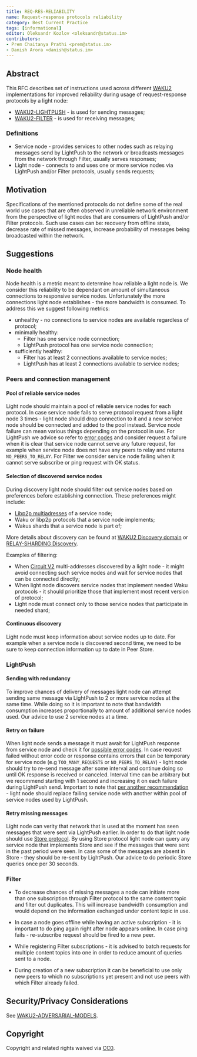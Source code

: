 ```yaml
---
title: REQ-RES-RELIABILITY
name: Request-response protocols reliability
category: Best Current Practice
tags: [informational]
editor: Oleksandr Kozlov <oleksandr@status.im>
contributors:
- Prem Chaitanya Prathi <prem@status.im>
- Danish Arora <danish@status.im>
---
```


## Abstract
This RFC describes set of instructions used across different [WAKU2](https://github.com/vacp2p/rfc-index/blob/7b443c1aab627894e3f22f5adfbb93f4c4eac4f6/waku/standards/core/10/waku2.md) implementations for improved reliability during usage of request-response protocols by a light node:
- [WAKU2-LIGHTPUSH](../standards/core/lightpush.md) - is used for sending messages;
- [WAKU2-FILTER](https://github.com/vacp2p/rfc-index/blob/7b443c1aab627894e3f22f5adfbb93f4c4eac4f6/waku/standards/core/12/filter.md) - is used for receiving messages;

### Definitions
- Service node - provides services to other nodes such as relaying messages send by LightPush to the network or broadcasts messages from the network through Filter, usually serves responses;
- Light node - connects to and uses one or more service nodes via LightPush and/or Filter protocols, usually sends requests;

## Motivation

Specifications of the mentioned protocols do not define some of the real world use cases that are often observed in unreliable network environment from the perspective of light nodes that are consumers of LightPush and/or Filter protocols.
Such use cases can be: recovery from offline state, decrease rate of missed messages, increase probability of messages being broadcasted within the network.

## Suggestions

### Node health

Node health is a metric meant to determine how reliable a light node is.
We consider this reliability to be dependant on amount of simultaneous connections to responsive service nodes.
Unfortunately the more connections light node establishes - the more bandwidth is consumed.
To address this we suggest following metrics:
- unhealthy - no connections to service nodes are available regardless of protocol;
- minimally healthy:
  - Filter has one service node connection;
  - LightPush protocol has one service node connection;
- sufficiently healthy:
  - Filter has at least 2 connections available to service nodes;
  - LightPush has at least 2 connections available to service nodes;

### Peers and connection management

#### Pool of reliable service nodes
Light node should maintain a pool of reliable service nodes for each protocol.
In case service node fails to serve protocol request from a light node 3 times - light node should drop connection to it and a new service node should be connected and added to the pool instead.
Service node failure can mean various things depending on the protocol in use. 
For LightPush we advice so refer to [error codes](../standards/core/lightpush.md#examples-of-possible-error-codes) and consider request a failure when it is clear that service node cannot serve any future request, for example when service node does not have any peers to relay and returns `NO_PEERS_TO_RELAY`.
For Filter we consider service node failing when it cannot serve subscribe or ping request with OK status. 

#### Selection of discovered service nodes
During discovery light node should filter out service nodes based on preferences before establishing connection.
These preferences might include:
- [Libp2p multiadresses](https://github.com/libp2p/specs/blob/master/addressing/README.md) of a service node;
- Waku or libp2p protocols that a service node implements;
- Wakus shards that a service node is part of;

More details about discovery can be found at [WAKU2 Discovery domain](https://github.com/vacp2p/rfc-index/blob/7b443c1aab627894e3f22f5adfbb93f4c4eac4f6/waku/standards/core/10/waku2.md#discovery-domain) or [RELAY-SHARDING Discovery](https://github.com/waku-org/specs/blob/master/standards/core/relay-sharding.md#discovery).

Examples of filtering:
- When [Circuit V2](https://github.com/libp2p/specs/blob/master/relay/circuit-v2.md) multi-addresses discovered by a light node - it might avoid connecting such service nodes and wait for service nodes that can be connected directly;
- When light node discovers service nodes that implement needed Waku protocols - it should prioritize those that implement most recent version of protocol;
- Light node must connect only to those service nodes that participate in needed shard;

#### Continuous discovery
Light node must keep information about service nodes up to date.
For example when a service node is discovered second time,
we need to be sure to keep connection information up to date in Peer Store.

### LightPush

#### Sending with redundancy
To improve chances of delivery of messages light node can attempt sending same message via LightPush to 2 or more service nodes at the same time.
While doing so it is important to note that bandwidth consumption increases proportionally to amount of additional service nodes used.
Our advice to use 2 service nodes at a time.

#### Retry on failure
When light node sends a message it must await for LightPush response from service node and check it for [possible error codes](../standards/core/lightpush.md#examples-of-possible-error-codes).
In case request failed without error code or response contains errors that can be temporary for service node (e.g `TOO_MANY_REQUESTS` or `NO_PEERS_TO_RELAY`) - 
light node should try to re-send message after some interval and continue doing so until OK response is received or canceled.
Interval time can be arbitrary but we recommend starting with 1 second and increasing it on each failure during LightPush send.
Important to note that [per another recommendation](./req-res-reliability.md#pool-of-reliable-service-nodes) - light node should replace failing service node with another within pool of service nodes used by LightPush.

#### Retry missing messages
Light node can verity that network that is used at the moment has seen messages that were sent via LightPush earlier.
In order to do that light node should use [Store protocol](../standards/core/store.md).
By using Store protocol light node can query any service node that implements Store and see if the messages that were sent in the past period were seen.
In case some of the messages are absent in Store - they should be re-sent by LightPush. 
Our advice to do periodic Store queries once per 30 seconds.

### Filter

- To decrease chances of missing messages a node can initiate more than one subscription through Filter protocol to the same content topic and filter out duplicates. This will increase bandwidth consumption and would depend on the information exchanged under content topic in use.

- In case a node goes offline while having an active subscription - it is important to do ping again right after node appears online. In case ping fails - re-subscribe request should be fired to a new peer.

- While registering Filter subscriptions - it is advised to batch requests for multiple content topics into one in order to reduce amount of queries sent to a node. 

- During creation of a new subscription it can be beneficial to use only new peers to which no subscriptions yet present and not use peers with which Filter already failed.

## Security/Privacy Considerations

See [WAKU2-ADVERSARIAL-MODELS](https://github.com/waku-org/specs/blob/master/informational/adversarial-models.md).

## Copyright

Copyright and related rights waived via [CC0](https://creativecommons.org/publicdomain/zero/1.0/).
